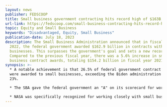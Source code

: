 ```yaml
---
layout: news
publisher: FEDSCOOP
title: Small business government contracting hits record high of $163B, SBA says
url-link: https://fedscoop.com/small-business-contracting-hits-record-high/
topic: Equity and Small Business	
keywords: "Disadvantaged, Equity, Small Business"
publication-date: July 18, 2023
description: The Small Business Administration announced that in fiscal year
  2022, the federal government awarded $162.9 billion in contracts with small
  businesses. This surpasses the government's goal and sets a new record.
  Compared to the previous fiscal year, there was a 5.6% increase in small
  business contract awards, totaling $154.2 billion in fiscal year 2021.
synopsis: >-
  * A notable achievement is that 26.5% of federal government contract dollars
  were awarded to small businesses, exceeding the Biden administration's goal of
  23%.

  * The SBA gave the federal government an "A" on its scorecard for work with small businesses, with ten federal agencies receiving an "A+" for their efforts.

  * NASA was specifically recognized for working closely with small businesses and received an "A" for fiscal year 2022.
---
```

